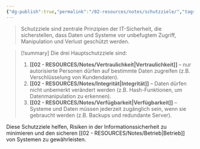 ```yaml
---
{"dg-publish":true,"permalink":"/02-resources/notes/schutzziele/","tags":["sicherheit/it-sicherheit"],"noteIcon":"","updated":"2025-09-27T01:32:44.000+02:00"}
---
```


>Schutzziele sind zentrale Prinzipien der IT-Sicherheit, die sicherstellen, dass Daten und Systeme vor unbefugtem Zugriff, Manipulation und Verlust geschützt werden.


>[!summary] Die drei Hauptschutzziele sind:
>1. **[[02 - RESOURCES/Notes/Vertraulichkeit\|Vertraulichkeit]]** – nur autorisierte Personen dürfen auf bestimmte Daten zugreifen (z.B. Verschlüsselung von Kundendaten).
>2. **[[02 - RESOURCES/Notes/Integrität\|Integrität]]** – Daten dürfen nicht unbemerkt verändert werden (z.B. Hash-Funktionen, um Datenmanipulation zu erkennen).
>3. **[[02 - RESOURCES/Notes/Verfügbarkeit\|Verfügbarkeit]]** – Systeme und Daten müssen jederzeit zugänglich sein, wenn sie gebraucht werden (z.B. Backups und redundante Server).



Diese Schutzziele helfen, Risiken in der Informationssicherheit zu minimieren und den sicheren [[02 - RESOURCES/Notes/Betrieb\|Betrieb]] von Systemen zu gewährleisten.